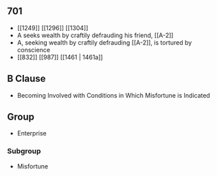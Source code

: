 ## 701
- [[1249]] [[1296]] [[1304]] 
- A seeks wealth by craftily defrauding his friend, [[A-2]]
- A, seeking wealth by craftily defrauding [[A-2]], is tortured by conscience
- [[832]] [[987]] [[1461 | 1461a]] 

## B Clause
- Becoming Involved with Conditions in Which Misfortune is Indicated

## Group
- Enterprise

### Subgroup
- Misfortune

